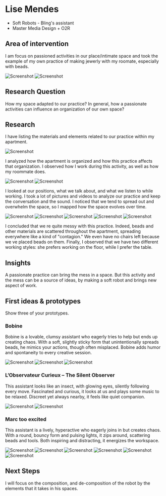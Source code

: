 # Lise Mendes
- Soft Robots - Bling's assistant
- Master Media Design + O2R

## Area of intervention
I am focus on passioned activities in our place/intimate space and took the example of my own practice of making jewerly with my roomate, especially with beads.

![Screenshot](images/miro01.jpg)
![Screenshot](images/miro02.jpg)

## Research Question
How my space adapted to our practice? In general, how a passionate activities can influence an organization of our own space?

## Research

I have listing the materials and elements related to our practice within my apartment. 

![Screenshot](images/p.jpg)


I analyzed how the apartment is organized and how this practice affects that organization. I observed how I work during this activity, as well as how my roommate does. 

![Screenshot](images/1.jpg)
![Screenshot](images/2.jpg)

I looked at our positions, what we talk about, and what we listen to while working. I took a lot of pictures and videos to analyze our practice and keep the conversation and the sound. I noticed that we tend to spread out and overwhelm the space, so I mapped how the space evolves over time. 

![Screenshot](images/3.jpg)
![Screenshot](images/4.jpg)
![Screenshot](images/5.jpg)
![Screenshot](images/miro01.jpg)
![Screenshot](images/miro02.jpg)



I concluded that we re quite messy with this practice. Indeed, beads and other materials are scattered throughout the apartment, spreading everywhere like a kind of "contagion." We even have no chairs left because we ve placed beads on them. Finally, I observed that we have two different working styles: she prefers working on the floor, while I prefer the table.

## Insights
A passionate practice can bring the mess in a space. 
But this activity and the mess can be a source of ideas, by making a soft robot and brings new aspect of work.

## First ideas & prototypes
Show three of your prototypes.

### Bobine
Bobine is a lovable, clumsy assistant who eagerly tries to help but ends up creating chaos. With a soft, slightly sticky form that unintentionally spreads beads, he mimics your actions, though often misplaced. Bobine adds humor and spontaneity to every creative session.

![Screenshot](images/6.jpg)
![Screenshot](images/B1.jpg)
![Screenshot](images/B2.jpg)


### L’Observateur Curieux – The Silent Observer
This assistant looks like an insect, with glowing eyes, silently following every move. Fascinated and curious, it looks at us and plays some music to be relaxed. Discreet yet always nearby, it feels like quiet companion.

![Screenshot](images/7.jpg)
![Screenshot](images/C1.jpg)


### Marc too excited 
This assistant is a lively, hyperactive who eagerly joins in but creates chaos. With a round, bouncy form and pulsing lights, it zips around, scattering beads and tools. Both inspiring and distracting, it energizes the workspace.

![Screenshot](images/8.jpg)
![Screenshot](images/9.jpg)
![Screenshot](images/10.jpg)
![Screenshot](images/11.jpg)
![Screenshot](images/D1.jpg)
![Screenshot](images/D2.jpg)

## Next Steps
I will focus on the composition, and de-composition of the robot by the elements that it takes in his spaces.